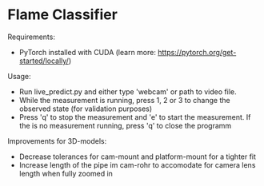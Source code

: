 # Flame Classifier

Requirements:
* PyTorch installed with CUDA (learn more: https://pytorch.org/get-started/locally/)

Usage:
* Run live_predict.py and either type 'webcam' or path to video file.
* While the measurement is running, press 1, 2 or 3 to change the observed state (for validation purposes)
* Press 'q' to stop the measurement and 'e' to start the measurement. If the is no measurement running, press 'q' to close the programm

Improvements for 3D-models:
* Decrease tolerances for cam-mount and platform-mount for a tighter fit
* Increase length of the pipe im cam-rohr to accomodate for camera lens length when fully zoomed in
